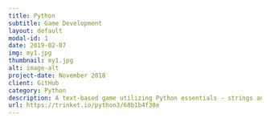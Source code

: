 ```yaml
---
title: Python 
subtitle: Game Development
layout: default
modal-id: 1
date: 2019-02-07
img: my1.jpg
thumbnail: my1.jpg
alt: image-alt
project-date: November 2018
client: GitHub
category: Python
description: A text-based game utilizing Python essentials - strings and string manipulations, user-defined functions and variables, conditional statements (if/elif/else), loops.
url: https://trinket.io/python3/68b1b4f38e
---
```

